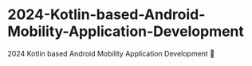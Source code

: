 # 2024-Kotlin-based-Android-Mobility-Application-Development
2024 Kotlin based Android Mobility Application Development 🚗
